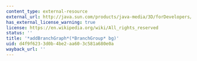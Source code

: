 ```yaml
---
content_type: external-resource
external_url: http://java.sun.com/products/java-media/3D/forDevelopers/J3D_1_2_API/j3dapi/javax/media/j3d/Locale.html#addBranchGraph_javax_media_j3d_BranchGroup_
has_external_license_warning: true
license: https://en.wikipedia.org/wiki/All_rights_reserved
status: ''
title: '*addBranchGraph*(*BranchGroup* bg)'
uid: d4f9f623-3d0b-4be2-aa60-3c581a680e0a
wayback_url: ''
---
```

